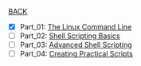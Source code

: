 [BACK](../README.md)
- [x] Part_01: [The Linux Command Line](./part_01/README.md)
- [ ] Part_02: [Shell Scripting Basics](./part_02/README.md)
- [ ] Part_03: [Advanced Shell Scripting](./part_03/README.md)
- [ ] Part_04: [Creating Practical Scripts](./part_04/README.md)